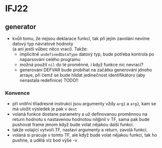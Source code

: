 # IFJ22


## generator
 - kvůli tomu, že nejsou deklarace funkcí, tak při jejím zavolání nevíme datový typ návratové hodnoty \
    (a ani jestli vůbec něco vrací). Takže:
   - implicitně `undefinedDataType` datový typ, bude potřeba kontrola po naparsování celého programu
   - možná použít `nil` do té proměnné, i když funkce nic nevrací?
   - generování DEFVAR bude probíhat na začátku generování jdnoho arraye, při čemž se bude hlídat jedinečnost
     identifikátoru (aby nenastala redefinice) TODO!!

### Konvence

- při vnitřní tříadresné instrukci jsou argumenty vždy `arg1` a `arg2`, kam se má uložit výsledek je pak v `dest`
- volaná funkce dostane parametry a už definovanou proměnnou na return hodnotu s nastavenou hodnotou nil@nil v TF, sama
  pak bude pushovat frame jenom když bude volat nějakou další funkci.
- takže volající vytvoří TF, nastaví argumenty a return, zavolá funkci.
- volaná si pracuje v tomto TF, ale když bude volat nějakou funkci, tak ho pushne, a udělá viz bod výše
  -v 